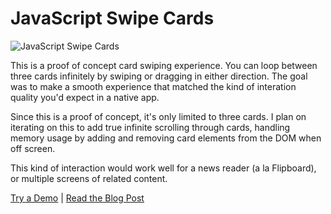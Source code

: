 JavaScript Swipe Cards
=============================

![JavaScript Swipe Cards](http://apeatling.com/wp-content/uploads/2014/11/swipe-cards.png)

This is a proof of concept card swiping experience. You can loop between three cards infinitely by swiping or dragging in either direction. The goal was to make a smooth experience that matched the kind of interation quality you'd expect in a native app.

Since this is a proof of concept, it's only limited to three cards. I plan on iterating on this to add true infinite scrolling through cards, handling memory usage by adding and removing card elements from the DOM when off screen.

This kind of interaction would work well for a news reader (a la Flipboard), or multiple screens of related content.

[Try a Demo](http://apeatling.com/demos/js-swipe-cards/) | [Read the Blog Post](http://apeatling.com/2014/javascript-swipe-cards-ux/)
